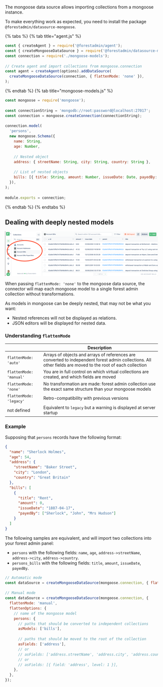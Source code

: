 The mongoose data source allows importing collections from a mongoose instance.

To make everything work as expected, you need to install the package `@forestadmin/datasource-mongoose`.

{% tabs %} {% tab title="agent.js" %}

```javascript
const { createAgent } = require('@forestadmin/agent');
const { createMongooseDataSource } = require('@forestadmin/datasource-mongoose');
const connection = require('./mongoose-models');

// Create agent and import collections from mongoose.connection
const agent = createAgent(options).addDataSource(
  createMongooseDataSource(connection, { flattenMode: 'none' }),
);
```

{% endtab %} {% tab title="mongoose-models.js" %}

```javascript
const mongoose = require('mongoose');

const connectionString = 'mongodb://root:password@localhost:27017';
const connection = mongoose.createConnection(connectionString);

connection.model(
  'persons',
  new mongoose.Schema({
    name: String,
    age: Number,

    // Nested object
    address: { streetName: String, city: String, country: String },

    // List of nested objects
    bills: [{ title: String, amount: Number, issueDate: Date, payedBy: [String] }],
  }),
);

module.exports = connection;
```

{% endtab %} {% endtabs %}

## Dealing with deeply nested models

![One Mongoose collection split into four Forest-Admin collections](../../assets/datasource-mongo.png)

When passing `flattenMode: 'none'` to the mongoose data source, the connector will map each mongoose model to a single forest admin collection without transformations.

As models in mongoose can be deeply nested, that may not be what you want:

- Nested references will not be displayed as relations.
- JSON editors will be displayed for nested data.

### Understanding `flattenMode`

|                         | Description                                                                                                                                                 |
| ----------------------- | ----------------------------------------------------------------------------------------------------------------------------------------------------------- |
| `flattenMode: 'auto'`   | Arrays of objects and arrays of references are converted to independent forest admin collections. All other fields are moved to the root of each collection |
| `flattenMode: 'manual'` | You are in full control on which virtual collections are created, and which fields are moved                                                                |
| `flattenMode: 'none'`   | No transformation are made: forest admin collection use the exact same structure than your mongoose models                                                  |
| `flattenMode: 'legacy'` | Retro-compatibility with previous versions                                                                                                                  |
| not defined             | Equivalent to `legacy` but a warning is displayed at server startup                                                                                         |

### Example

Supposing that `persons` records have the following format:

```json
{
  "name": "Sherlock Holmes",
  "age": 54,
  "address": {
    "streetName": "Baker Street",
    "city": "London",
    "country": "Great Britain"
  },
  "bills": [
    {
      "title": "Rent",
      "amount": 0,
      "issueDate": "1887-04-17",
      "payedBy": ["Sherlock", "John", "Mrs Hudson"]
    }
  ]
}
```

The following samples are equivalent, and will import two collections into your forest admin panel:

- `persons` with the following fields: `name`, `age`, `address->streetName`, `address->city`, `address->country`.
- `persons_bills` with the following fields: `title`, `amount`, `issueDate`, `payedBy`.

```javascript
// Automatic mode
const dataSource = createMongooseDataSource(mongoose.connection, { flattenMode: 'auto' });

// Manual mode
const dataSource = createMongooseDataSource(mongoose.connection, {
  flattenMode: 'manual',
  flattenOptions: {
    // name of the mongoose model
    persons: {
      // paths that should be converted to independent collections
      asModels: ['bills'],

      // paths that should be moved to the root of the collection
      asFields: ['address'],
      // or
      // asFields: ['address.streetName', 'address.city', 'address.country'],
      // or
      // asFields: [{ field: 'address', level: 1 }],
    },
  },
});
```
